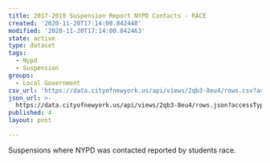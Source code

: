 ```yaml
---
title: 2017-2018 Suspension Report NYPD Contacts - RACE
created: '2020-11-20T17:14:00.842448'
modified: '2020-11-20T17:14:00.842463'
state: active
type: dataset
tags:
  - Nypd
  - Suspension
groups:
  - Local Government
csv_url: 'https://data.cityofnewyork.us/api/views/2qb3-8eu4/rows.csv?accessType=DOWNLOAD'
json_url: >-
  https://data.cityofnewyork.us/api/views/2qb3-8eu4/rows.json?accessType=DOWNLOAD
published: 4
layout: post

---
```

Suspensions where NYPD was contacted reported by students race.
